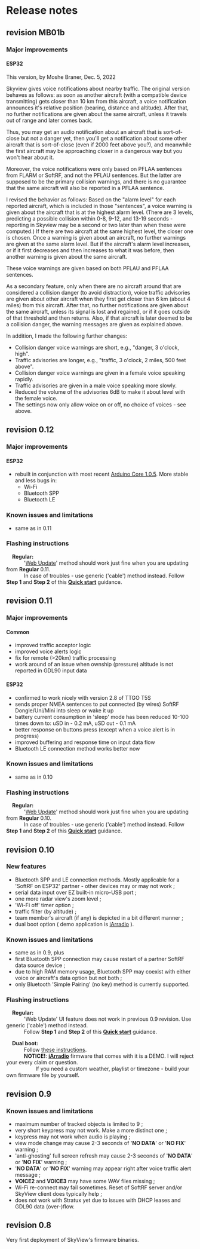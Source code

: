 # Release notes

## revision MB01b

### Major improvements

#### ESP32

This version, by Moshe Braner, Dec. 5, 2022

Skyview gives voice notifications about nearby traffic.  The original version behaves as follows: as soon as another aircraft (with a compatible device transmitting) gets closer than 10 km from this aircraft, a voice notification announces it's relative position (bearing, distance and altitude).  After that, no further notifications are given about the same aircraft, unless it travels out of range and later comes back.

Thus, you may get an audio notification about an aircraft that is sort-of-close but not a danger yet, then you'll get a notification about some other aircraft that is sort-of-close (even if 2000 feet above you?), and meanwhile the first aircraft may be approaching closer in a dangerous way but you won't hear about it.

Moreover, the voice notifications were only based on PFLAA sentences from FLARM or SoftRF, and not the PFLAU sentences.  But the latter are supposed to be the primary collision warnings, and there is no guarantee that the same aircraft will also be reported in a PFLAA sentence.

I revised the behavior as follows:  Based on the "alarm level" for each reported aircraft, which is included in those "sentences", a voice warning is given about the aircraft that is at the highest alarm level.  (There are 3 levels, predicting a possible collision within 0-8, 9-12, and 13-19 seconds - reporting in Skyview may be a second or two later than when these were computed.)  If there are two aircraft at the same highest level, the closer one is chosen.  Once a warning is given about an aircraft, no further warnings are given at the same alarm level.  But if the aircraft's alarm level increases, or if it first decreases and then increases to what it was before, then another warning is given about the same aircraft.

These voice warnings are given based on both PFLAU and PFLAA sentences.

As a secondary feature, only when there are no aircraft around that are considered a collision danger (to avoid distraction), voice traffic advisories are given about other aircraft when they first get closer than 6 km (about 4 miles) from this aircraft.  After that, no further notifications are given about the same aircraft, unless its signal is lost and regained, or if it goes outside of that threshold and then returns.  Also, if that aircraft is later deemed to be a collision danger, the warning messages are given as explained above.

In addition, I made the following further changes:
* Collision danger voice warnings are short, e.g., "danger, 3 o'clock, high".
* Traffic advisories are longer, e.g., "traffic, 3 o'clock, 2 miles, 500 feet above".
* Collision danger voice warnings are given in a female voice speaking rapidly.
* Traffic advisories are given in a male voice speaking more slowly.
* Reduced the volume of the advisories 6dB to make it about level with the female voice.
* The settings now only allow voice on or off, no choice of voices - see above.


## revision 0.12

### Major improvements

#### ESP32

- rebuilt in conjunction with most recent [Arduino Core 1.0.5](https://github.com/espressif/arduino-esp32/releases/tag/1.0.5). More stable and less bugs in:
    - Wi-Fi
    - Bluetooth SPP
    - Bluetooth LE

### Known issues and limitations

- same as in 0.11

### Flashing instructions

&nbsp;&nbsp;&nbsp;&nbsp;**Regular:**<br>
&nbsp;&nbsp;&nbsp;&nbsp;&nbsp;&nbsp;&nbsp;&nbsp;&nbsp;&nbsp;&nbsp;&nbsp;'[Web Update](https://github.com/lyusupov/SoftRF/wiki/Firmware-update-%28Web-method%29#esp32)' method should work just fine when you are updating from **Regular** 0.11.<br>
&nbsp;&nbsp;&nbsp;&nbsp;&nbsp;&nbsp;&nbsp;&nbsp;&nbsp;&nbsp;&nbsp;&nbsp;In case of troubles - use generic ('cable') method instead. Follow **Step 1** and **Step 2** of this [**Quick start**](https://github.com/lyusupov/SoftRF/wiki/SkyView.-Quick-start) guidance.

## revision 0.11

### Major improvements

#### Common

- improved traffic acceptor logic
- improved voice alerts logic
- fix for remote (>20km) traffic processing
- work around of an issue when ownship (pressure) altitude is not reported in GDL90 input data

#### ESP32

- confirmed to work nicely with version 2.8 of TTGO T5S
- sends proper NMEA sentences to put connected (by wires) SoftRF Dongle/Uni/Mini into sleep or wake it up
- battery current consumption in 'sleep' mode has been reduced 10-100 times down to: uSD in - 0.2 mA, uSD out - 0.1 mA
- better response on buttons press (except when a voice alert is in progress)
- improved buffering and response time on input data flow
- Bluetooth LE connection method works better now

### Known issues and limitations

- same as in 0.10

### Flashing instructions

&nbsp;&nbsp;&nbsp;&nbsp;**Regular:**<br>
&nbsp;&nbsp;&nbsp;&nbsp;&nbsp;&nbsp;&nbsp;&nbsp;&nbsp;&nbsp;&nbsp;&nbsp;'[Web Update](https://github.com/lyusupov/SoftRF/wiki/Firmware-update-%28Web-method%29#esp32)' method should work just fine when you are updating from **Regular** 0.10.<br>
&nbsp;&nbsp;&nbsp;&nbsp;&nbsp;&nbsp;&nbsp;&nbsp;&nbsp;&nbsp;&nbsp;&nbsp;In case of troubles - use generic ('cable') method instead. Follow **Step 1** and **Step 2** of this [**Quick start**](https://github.com/lyusupov/SoftRF/wiki/SkyView.-Quick-start) guidance.

## revision 0.10

### New features

- Bluetooth SPP and LE connection methods. Mostly applicable for a 'SoftRF on ESP32' partner - other devices may or may not work ;
- serial data input over EZ built-in micro-USB port ;
- one more radar view's zoom level ;
- 'Wi-Fi off' timer option ;
- traffic filter (by altitude) ;
- team member's aircraft (if any) is depicted in a bit different manner ;
- dual boot option ( demo application is [iArradio](https://github.com/TioRuben/iArradio) ).

### Known issues and limitations

- same as in 0.9, plus
- first Bluetooth SPP connection may cause restart of a partner SoftRF data source device ;
- due to high RAM memory usage, Bluetooth SPP may coexist with either voice or aircraft's data option but not both ;
- only Bluetooth 'Simple Pairing' (no key) method is currently supported.

### Flashing instructions

&nbsp;&nbsp;&nbsp;&nbsp;**Regular:**<br>
&nbsp;&nbsp;&nbsp;&nbsp;&nbsp;&nbsp;&nbsp;&nbsp;&nbsp;&nbsp;&nbsp;&nbsp;'Web Update' UI feature does not work in previous 0.9 revision. Use generic ('cable') method instead.<br>
&nbsp;&nbsp;&nbsp;&nbsp;&nbsp;&nbsp;&nbsp;&nbsp;&nbsp;&nbsp;&nbsp;&nbsp;Follow **Step 1** and **Step 2** of this [**Quick start**](https://github.com/lyusupov/SoftRF/wiki/SkyView.-Quick-start) guidance.

&nbsp;&nbsp;&nbsp;&nbsp;**Dual boot:**<br>
&nbsp;&nbsp;&nbsp;&nbsp;&nbsp;&nbsp;&nbsp;&nbsp;&nbsp;&nbsp;&nbsp;&nbsp;Follow [these instructions](https://github.com/lyusupov/SoftRF/wiki/SkyView.-Dual-boot).<br>
&nbsp;&nbsp;&nbsp;&nbsp;&nbsp;&nbsp;&nbsp;&nbsp;&nbsp;&nbsp;&nbsp;&nbsp;**NOTICE!**: [**iArradio**](https://github.com/TioRuben/iArradio) firmware that comes with it is a DEMO. I will reject your every claim or question.<br>
&nbsp;&nbsp;&nbsp;&nbsp;&nbsp;&nbsp;&nbsp;&nbsp;&nbsp;&nbsp;&nbsp;&nbsp;&nbsp;&nbsp;&nbsp;&nbsp;&nbsp;&nbsp;&nbsp;&nbsp;If you need a custom weather, playlist or timezone - build your own firmware file by yourself.<br>

## revision 0.9

### Known issues and limitations

- maximum number of tracked objects is limited to 9 ;
- very short keypress may not work. Make a more distinct one ;
- keypress may not work when audio is playing ;
- view mode change may cause 2-3 seconds of '**NO DATA**' or '**NO FIX**' warning ;
- 'anti-ghosting' full screen refresh may cause 2-3 seconds of '**NO DATA**' or '**NO FIX**' warning ;
- '**NO DATA**' or '**NO FIX**' warning may appear right after voice traffic alert message ;
- **VOICE2** and **VOICE3** may have some WAV files missing ;
- Wi-Fi re-connect may fail sometimes. Reset of SoftRF server and/or SkyView client does typically help ;
- does not work with Stratux yet due to issues with DHCP leases and GDL90 data (over-)flow.

## revision 0.8

Very first deployment of SkyView's firmware binaries.
